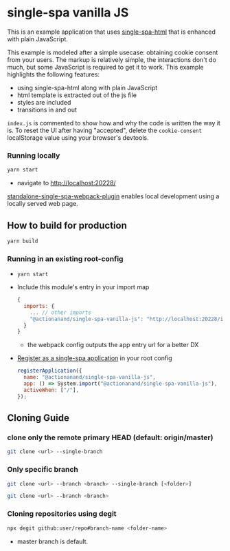 # single-spa vanilla JS

This is an example application that uses [single-spa-html](https://single-spa.js.org/docs/ecosystem-html-web-components/) that is enhanced with plain JavaScript.

This example is modeled after a simple usecase: obtaining cookie consent from your users. The markup is relatively simple, the interactions don't do much, but some JavaScript is required to get it to work. This example highlights the following features:

- using single-spa-html along with plain JavaScript
- html template is extracted out of the js file
- styles are included
- transitions in and out

`index.js` is commented to show how and why the code is written the way it is. To reset the UI after having "accepted", delete the `cookie-consent` localStorage value using your browser's devtools.


### Running locally

```bash
yarn start
```

- navigate to [http://localhost:20228/](http://localhost:20228/)

[standalone-single-spa-webpack-plugin](https://github.com/single-spa/standalone-single-spa-webpack-plugin) enables local development using a locally served web page.


## How to build for production

```bash
yarn build
```

### Running in an existing root-config

- `yarn start`
- Include this module's entry in your import map

  ```js
  {
    imports: {
      ... // other imports
      "@actionanand/single-spa-vanilla-js": "http://localhost:20228/index.js"
    }
  }
  ```

  - the webpack config outputs the app entry url for a better DX

- [Register as a single-spa application](https://single-spa.js.org/docs/api/#registerapplication) in your root config

  ```js
  registerApplication({
    name: "@actionanand/single-spa-vanilla-js",
    app: () => System.import("@actionanand/single-spa-vanilla-js"),
    activeWhen: ["/"],
  });
  ```

## Cloning Guide

### clone only the remote primary HEAD (default: origin/master)
```bash
git clone <url> --single-branch
```

### Only specific branch

```bash
git clone <url> --branch <branch> --single-branch [<folder>]
```

```bash
git clone <url> --branch <branch> 
```

### Cloning repositories using degit

```bash
npx degit github:user/repo#branch-name <folder-name>
```
- master branch is default.